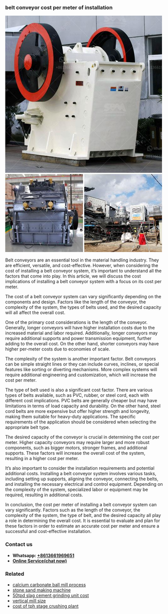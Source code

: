 <h3>belt conveyor cost per meter of installation</h3><img src='1706755451.jpg' alt=''><p>Belt conveyors are an essential tool in the material handling industry. They are efficient, versatile, and cost-effective. However, when considering the cost of installing a belt conveyor system, it’s important to understand all the factors that come into play. In this article, we will discuss the cost implications of installing a belt conveyor system with a focus on its cost per meter.</p><p>The cost of a belt conveyor system can vary significantly depending on the components and design. Factors like the length of the conveyor, the complexity of the system, the types of belts used, and the desired capacity will all affect the overall cost.</p><p>One of the primary cost considerations is the length of the conveyor. Generally, longer conveyors will have higher installation costs due to the increased material and labor required. Additionally, longer conveyors may require additional supports and power transmission equipment, further adding to the overall cost. On the other hand, shorter conveyors may have higher per-meter costs due to economies of scale.</p><p>The complexity of the system is another important factor. Belt conveyors can be simple straight lines or they can include curves, inclines, or special features like sorting or diverting mechanisms. More complex systems will require additional engineering and customization, which will increase the cost per meter.</p><p>The type of belt used is also a significant cost factor. There are various types of belts available, such as PVC, rubber, or steel cord, each with different cost implications. PVC belts are generally cheaper but may have limitations in terms of load capacity and durability. On the other hand, steel cord belts are more expensive but offer higher strength and longevity, making them suitable for heavy-duty applications. The specific requirements of the application should be considered when selecting the appropriate belt type.</p><p>The desired capacity of the conveyor is crucial in determining the cost per meter. Higher capacity conveyors may require larger and more robust components, such as bigger motors, stronger frames, and additional supports. These factors will increase the overall cost of the system, resulting in a higher cost per meter.</p><p>It’s also important to consider the installation requirements and potential additional costs. Installing a belt conveyor system involves various tasks, including setting up supports, aligning the conveyor, connecting the belts, and installing the necessary electrical and control equipment. Depending on the complexity of the system, specialized labor or equipment may be required, resulting in additional costs.</p><p>In conclusion, the cost per meter of installing a belt conveyor system can vary significantly. Factors such as the length of the conveyor, the complexity of the system, the type of belt, and the desired capacity all play a role in determining the overall cost. It is essential to evaluate and plan for these factors in order to estimate an accurate cost per meter and ensure a successful and cost-effective installation.</p><h3>Contact us</h3><ul><li><strong>Whatsapp:&nbsp;<a href="https://wa.me/8613661969651">+8613661969651</a></strong></li><li><a href="https://swt.shibang-china.com/?git&amp;zhl&amp;belt conveyor cost per meter of installation"><strong>Online Service(chat now)</strong></a></li></ul><h3>Related</h3><ul><li><a href='calcium carbonate ball mill process.md'>calcium carbonate ball mill process</a></li><li><a href='stone sand making machine.md'>stone sand making machine</a></li><li><a href='50tpd slag cement grinding unit cost.md'>50tpd slag cement grinding unit cost</a></li><li><a href='vertical mill size.md'>vertical mill size</a></li><li><a href='cost of tph stage crushing plant.md'>cost of tph stage crushing plant</a></li></ul>